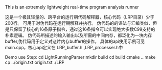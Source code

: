 This is an extremely lightweight real-time program analysis runner


这是一个极其轻量的、跨平台的运行期代码解释器，核心代码（LRP目录）少于200行。
可用于对伪代码在运行期解释并执行。
伪代码的的语法与汇编类似，但是只保留了核心的16条原子指令，通过这16条指令可以实现绝大多数C99支持的朴素逻辑。
伪代码所描述的输入输出以及所需的中间内存，都泛化为一块内存buffer,伪代码用于定义对这片内存buffer的操作。
具体的api使用示例可见main.cpp，核心api定义在 LRP_buffer.h ,LRP_processer.h中

Demo use Step:
            cd LightRunningParser
            mkdir build
            cd build
            cmake ..
            make
            cp ../origin.txt origin.txt
            ./LRP

